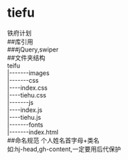 # tiefu
铁府计划   
##库引用   
	###jQuery,swiper   
##文件夹结构     
teifu     
   |-------images    
   |-------css    
   			|----index.css                  
   			|----tiehu.css                   
   |-------js    
   			|----index.js   
   			|----tiehu.js   
   |-------fonts   
   |-------index.html    
##命名规范
	个人姓名首字母+类名     
		如:hj-head,gh-content,一定要用后代保护
	
